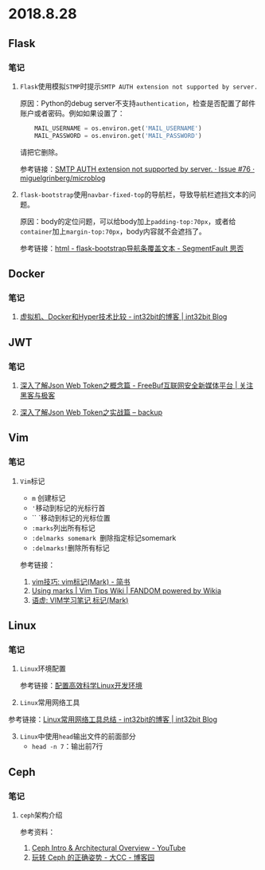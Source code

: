 # 2018.8.28

## Flask

### 笔记

1. `Flask`使用模拟`STMP`时提示`SMTP AUTH extension not supported by server. `

   原因：Python的debug server不支持`authentication`，检查是否配置了邮件账户或者密码。例如如果设置了：

   ```python
       MAIL_USERNAME = os.environ.get('MAIL_USERNAME')
       MAIL_PASSWORD = os.environ.get('MAIL_PASSWORD')
   ```

   请把它删除。

   参考链接：[SMTP AUTH extension not supported by server. · Issue #76 · miguelgrinberg/microblog](https://github.com/miguelgrinberg/microblog/issues/76)

2. `flask-bootstrap`使用`navbar-fixed-top`的导航栏，导致导航栏遮挡文本的问题。

   原因：body的定位问题，可以给body加上`padding-top:70px`，或者给`container`加上`margin-top:70px`，body内容就不会遮挡了。

   参考链接：[html - flask-bootstrap导航条覆盖文本 - SegmentFault 思否](https://segmentfault.com/q/1010000010618227)

## Docker

### 笔记

1. [虚拟机、Docker和Hyper技术比较 - int32bit的博客 | int32bit Blog](http://int32bit.me/2016/03/20/%E8%99%9A%E6%8B%9F%E6%9C%BA-Docker%E5%92%8CHyper%E6%8A%80%E6%9C%AF%E6%AF%94%E8%BE%83/)

## JWT

### 笔记

1. [深入了解Json Web Token之概念篇 - FreeBuf互联网安全新媒体平台 | 关注黑客与极客](http://www.freebuf.com/articles/web/180874.html)

2. [深入了解Json Web Token之实战篇 – backup](https://4hou.win/wordpress/?p=23278)

## Vim

### 笔记

1. `Vim`标记

   * `m` 创建标记
   * `'`移动到标记的光标行首
   * `` `移动到标记的光标位置
   * `:marks`列出所有标记
   * `:delmarks somemark `删除指定标记somemark
   * `:delmarks!`删除所有标记

   参考链接：

   1. [vim技巧: vim标记(Mark) - 简书](https://www.jianshu.com/p/37538ec6d8f7)
   2. [Using marks | Vim Tips Wiki | FANDOM powered by Wikia](http://vim.wikia.com/wiki/Using_marks)
   3. [语虚: VIM学习笔记 标记(Mark)](http://yyq123.blogspot.com/2011/06/vim-mark.html)

## Linux

### 笔记

1. `Linux`环境配置

   参考链接：[配置高效科学Linux开发环境](http://int32bit.me/2016/10/03/%E9%85%8D%E7%BD%AE%E9%AB%98%E6%95%88%E7%A7%91%E5%AD%A6%E7%9A%84Linux%E5%BC%80%E5%8F%91%E7%8E%AF%E5%A2%83/)

2.  `Linux`常用网络工具

   参考链接：[Linux常用网络工具总结 - int32bit的博客 | int32bit Blog](http://int32bit.me/2016/05/04/Linux%E5%B8%B8%E7%94%A8%E7%BD%91%E7%BB%9C%E5%B7%A5%E5%85%B7%E6%80%BB%E7%BB%93/)

3. `Linux`中使用`head`输出文件的前面部分
   * `head -n 7`：输出前7行

## Ceph

### 笔记

1. `ceph`架构介绍

   参考资料：

   1. [Ceph Intro & Architectural Overview - YouTube](https://www.youtube.com/watch?v=7I9uxoEhUdY)
   2. [玩转 Ceph 的正确姿势 - 大CC - 博客园](https://www.cnblogs.com/me115/p/6366374.html)

